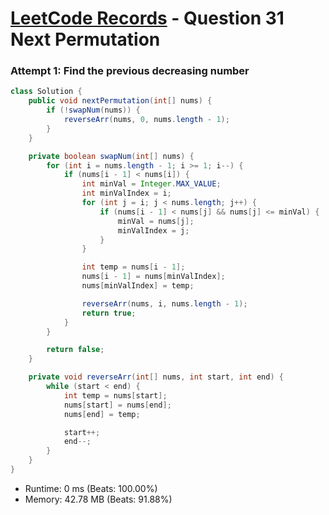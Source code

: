# [LeetCode Records](../../README.md) - Question 31 Next Permutation

### Attempt 1: Find the previous decreasing number
```java
class Solution {
    public void nextPermutation(int[] nums) {
        if (!swapNum(nums)) {
            reverseArr(nums, 0, nums.length - 1);
        }
    }

    private boolean swapNum(int[] nums) {
        for (int i = nums.length - 1; i >= 1; i--) {
            if (nums[i - 1] < nums[i]) {
                int minVal = Integer.MAX_VALUE;
                int minValIndex = i;
                for (int j = i; j < nums.length; j++) {
                    if (nums[i - 1] < nums[j] && nums[j] <= minVal) {
                        minVal = nums[j];
                        minValIndex = j;
                    }
                }

                int temp = nums[i - 1];
                nums[i - 1] = nums[minValIndex];
                nums[minValIndex] = temp;

                reverseArr(nums, i, nums.length - 1);
                return true;
            }
        }

        return false;
    }

    private void reverseArr(int[] nums, int start, int end) {
        while (start < end) {
            int temp = nums[start];
            nums[start] = nums[end];
            nums[end] = temp;

            start++;
            end--;
        }
    }
}
```
- Runtime: 0 ms (Beats: 100.00%)
- Memory: 42.78 MB (Beats: 91.88%)

<br>
